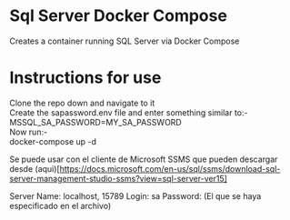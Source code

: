 # Sql Server Docker Compose
Creates a container running SQL Server via Docker Compose


# Instructions for use

Clone the repo down and navigate to it<br>
Create the sapassword.env file and enter something similar to:-<br>
MSSQL_SA_PASSWORD=MY_SA_PASSWORD<br>
Now run:-<br>
docker-compose up -d


Se puede usar con el cliente de Microsoft SSMS que pueden descargar desde (aqui)[https://docs.microsoft.com/en-us/sql/ssms/download-sql-server-management-studio-ssms?view=sql-server-ver15]


Server Name: localhost, 15789
Login: sa
Password: (El que se haya especificado en el archivo)